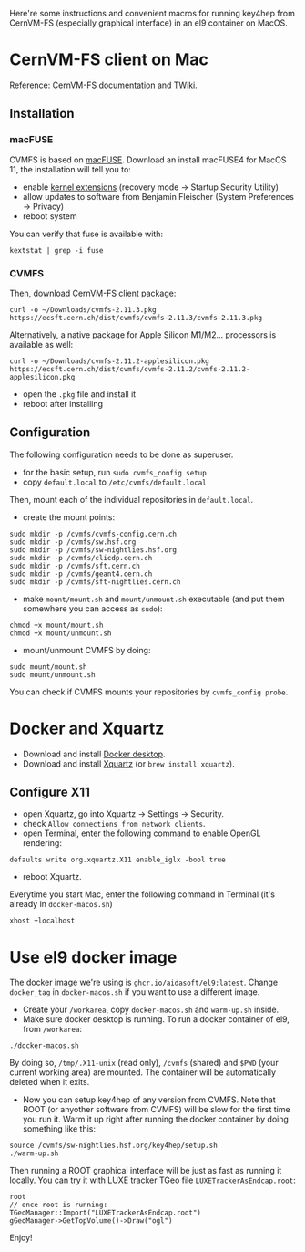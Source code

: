 Here're some instructions and convenient macros for running key4hep from CernVM-FS (especially graphical interface) in an el9 container on MacOS.

# CernVM-FS client on Mac

Reference: CernVM-FS [documentation](https://cvmfs.readthedocs.io/en/stable/cpt-quickstart.html) and [TWiki](https://twiki.cern.ch/twiki/bin/view/AtlasComputing/Cvmfs21).

## Installation
### macFUSE
CVMFS is based on [macFUSE](https://osxfuse.github.io/). Download an install macFUSE4 for MacOS 11, the installation will tell you to:
* enable [kernel extensions](https://support.apple.com/guide/mac-help/change-security-settings-startup-disk-a-mac-mchl768f7291/mac) (recovery mode -> Startup Security Utility)
* allow updates to software from Benjamin Fleischer (System Preferences -> Privacy)
* reboot system

You can verify that fuse is available with:
```
kextstat | grep -i fuse
```
### CVMFS
Then, download CernVM-FS client package:
```
curl -o ~/Downloads/cvmfs-2.11.3.pkg https://ecsft.cern.ch/dist/cvmfs/cvmfs-2.11.3/cvmfs-2.11.3.pkg
```
Alternatively, a native package for Apple Silicon M1/M2... processors is available as well:
```
curl -o ~/Downloads/cvmfs-2.11.2-applesilicon.pkg https://ecsft.cern.ch/dist/cvmfs/cvmfs-2.11.2/cvmfs-2.11.2-applesilicon.pkg
```
* open the `.pkg` file and install it
* reboot after installing
  
## Configuration
The following configuration needs to be done as superuser.
* for the basic setup, run `sudo cvmfs_config setup`
* copy `default.local` to `/etc/cvmfs/default.local`

Then, mount each of the individual repositories in `default.local`.
* create the mount points:
```
sudo mkdir -p /cvmfs/cvmfs-config.cern.ch
sudo mkdir -p /cvmfs/sw.hsf.org
sudo mkdir -p /cvmfs/sw-nightlies.hsf.org
sudo mkdir -p /cvmfs/clicdp.cern.ch
sudo mkdir -p /cvmfs/sft.cern.ch
sudo mkdir -p /cvmfs/geant4.cern.ch
sudo mkdir -p /cvmfs/sft-nightlies.cern.ch
```
* make `mount/mount.sh` and `mount/unmount.sh` executable (and put them somewhere you can access as `sudo`):
```
chmod +x mount/mount.sh
chmod +x mount/unmount.sh
```
* mount/unmount CVMFS by doing:
```
sudo mount/mount.sh
sudo mount/unmount.sh
```
You can check if CVMFS mounts your repositories by `cvmfs_config probe`.

# Docker and Xquartz
* Download and install [Docker desktop](https://www.docker.com/products/docker-desktop).
* Download and install [Xquartz](https://www.xquartz.org) (or `brew install xquartz`).

## Configure X11
* open Xquartz, go into Xquartz -> Settings -> Security.
* check `Allow connections from network clients`.
* open Terminal, enter the following command to enable OpenGL rendering:
```
defaults write org.xquartz.X11 enable_iglx -bool true
```
* reboot Xquartz.

Everytime you start Mac, enter the following command in Terminal (it's already in `docker-macos.sh`)
```
xhost +localhost
```

# Use el9 docker image
The docker image we're using is `ghcr.io/aidasoft/el9:latest`. Change `docker_tag` in `docker-macos.sh` if you want to use a different image.
* Create your `/workarea`, copy `docker-macos.sh` and `warm-up.sh` inside.
* Make sure docker desktop is running. To run a docker container of el9, from `/workarea`:
```
./docker-macos.sh
```
By doing so, `/tmp/.X11-unix` (read only), `/cvmfs` (shared) and `$PWD` (your current working area) are mounted. The container will be automatically deleted when it exits.
* Now you can setup key4hep of any version from CVMFS. Note that ROOT (or anyother software from CVMFS) will be slow for the first time you run it. Warm it up right after running the docker container by doing something like this:
```
source /cvmfs/sw-nightlies.hsf.org/key4hep/setup.sh
./warm-up.sh
```
Then running a ROOT graphical interface will be just as fast as running it locally. You can try it with LUXE tracker TGeo file `LUXETrackerAsEndcap.root`:
```
root
// once root is running:
TGeoManager::Import("LUXETrackerAsEndcap.root")
gGeoManager->GetTopVolume()->Draw("ogl")
```

Enjoy!
